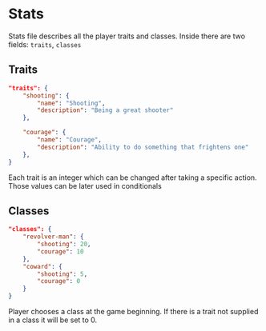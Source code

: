 # Stats
Stats file describes all the player traits and classes. Inside there are two fields: `traits`, `classes`
## Traits
```json
"traits": {
    "shooting": {
        "name": "Shooting",
        "description": "Being a great shooter"
    },

    "courage": {
        "name": "Courage",
        "description": "Ability to do something that frightens one"
    },
}
```

Each trait is an integer which can be changed after taking a specific action. Those values can be later used in conditionals

## Classes
```json
"classes": {
    "revolver-man": {
        "shooting": 20,
        "courage": 10
    },
    "coward": {
        "shooting": 5,
        "courage": 0
    }
}
```

Player chooses a class at the game beginning.
If there is a trait not supplied in a class it will be set to 0.